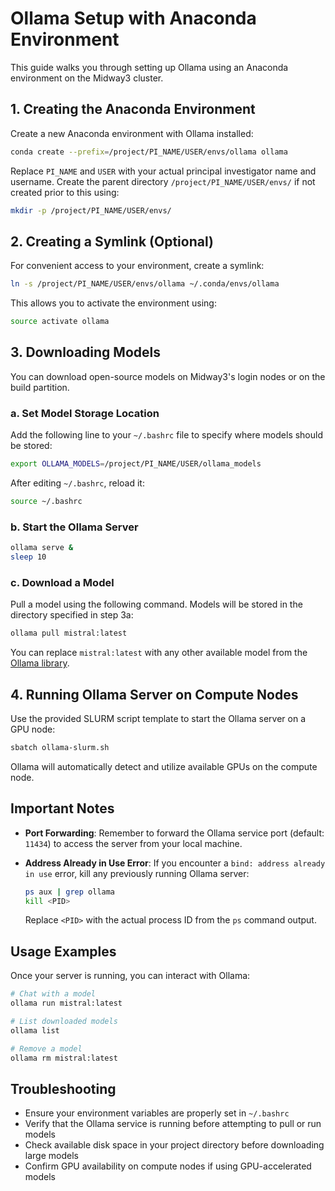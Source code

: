 # Ollama Setup with Anaconda Environment

This guide walks you through setting up Ollama using an Anaconda environment on the Midway3 cluster.

## 1. Creating the Anaconda Environment

Create a new Anaconda environment with Ollama installed:

```bash
conda create --prefix=/project/PI_NAME/USER/envs/ollama ollama
```

Replace `PI_NAME` and `USER` with your actual principal investigator name and username. Create the parent directory `/project/PI_NAME/USER/envs/` if not created prior to this using:

```bash
mkdir -p /project/PI_NAME/USER/envs/
```

## 2. Creating a Symlink (Optional)

For convenient access to your environment, create a symlink:

```bash
ln -s /project/PI_NAME/USER/envs/ollama ~/.conda/envs/ollama
```

This allows you to activate the environment using:
```bash
source activate ollama
```

## 3. Downloading Models

You can download open-source models on Midway3's login nodes or on the build partition.

### a. Set Model Storage Location

Add the following line to your `~/.bashrc` file to specify where models should be stored:

```bash
export OLLAMA_MODELS=/project/PI_NAME/USER/ollama_models
```

After editing `~/.bashrc`, reload it:
```bash
source ~/.bashrc
```

### b. Start the Ollama Server

```bash
ollama serve &
sleep 10
```

### c. Download a Model

Pull a model using the following command. Models will be stored in the directory specified in step 3a:

```bash
ollama pull mistral:latest
```

You can replace `mistral:latest` with any other available model from the [Ollama library](https://ollama.ai/library).

## 4. Running Ollama Server on Compute Nodes

Use the provided SLURM script template to start the Ollama server on a GPU node:

```bash
sbatch ollama-slurm.sh
```

Ollama will automatically detect and utilize available GPUs on the compute node.

## Important Notes

- **Port Forwarding**: Remember to forward the Ollama service port (default: `11434`) to access the server from your local machine.

- **Address Already in Use Error**: If you encounter a `bind: address already in use` error, kill any previously running Ollama server:
  ```bash
  ps aux | grep ollama
  kill <PID>
  ```
  Replace `<PID>` with the actual process ID from the `ps` command output.

## Usage Examples

Once your server is running, you can interact with Ollama:

```bash
# Chat with a model
ollama run mistral:latest

# List downloaded models
ollama list

# Remove a model
ollama rm mistral:latest
```

## Troubleshooting

- Ensure your environment variables are properly set in `~/.bashrc`
- Verify that the Ollama service is running before attempting to pull or run models
- Check available disk space in your project directory before downloading large models
- Confirm GPU availability on compute nodes if using GPU-accelerated models